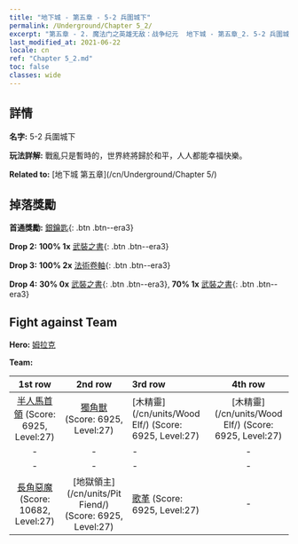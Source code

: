 ```yaml
---
title: "地下城 - 第五章 - 5-2 兵圍城下"
permalink: /Underground/Chapter 5_2/
excerpt: "第五章 - 2. 魔法门之英雄无敌：战争纪元  地下城 - 第五章_2. 5-2 兵圍城下"
last_modified_at: 2021-06-22
locale: cn
ref: "Chapter 5_2.md"
toc: false
classes: wide
---
```


## 詳情

 **名字:** 5-2 兵圍城下

 **玩法詳解:**       戰亂只是暫時的，世界終將歸於和平，人人都能幸福快樂。

 **Related to:** [地下城 第五章](/cn/Underground/Chapter 5/)

## 掉落獎勵

 **首通獎勵:** [銀鑰匙](/cn/Items/con_693/){: .btn .btn--era3}

 **Drop 2:** **100% 1x** [武裝之書](/cn/Items/mat_25/){: .btn .btn--era3}

 **Drop 3:** **100% 2x** [法術卷軸](/cn/Items/con_694/){: .btn .btn--era3}

 **Drop 4:** **30% 0x** [武裝之書](/cn/Items/mat_18/){: .btn .btn--era3}, **70% 1x** [武裝之書](/cn/Items/mat_18/){: .btn .btn--era3}


## Fight against Team
 **Hero:** [姆拉克](/cn/heroes/Mullich/)

 **Team:**


  | 1st row | 2nd row | 3rd row | 4th row |
  |:----:|:----:|:----|:----:|
  | [半人馬首領](/cn/units/Centaur/) (Score: 6925, Level:27)  | [獨角獸](/cn/units/Unicorn/) (Score: 6925, Level:27)  | [木精靈](/cn/units/Wood Elf/) (Score: 6925, Level:27)  | [木精靈](/cn/units/Wood Elf/) (Score: 6925, Level:27)  |
  | - | - | - | - |
  | - | - | - | - |
  | [長角惡魔](/cn/units/Demon/) (Score: 10682, Level:27)  | [地獄領主](/cn/units/Pit Fiend/) (Score: 6925, Level:27)  | [歌革](/cn/units/Gog/) (Score: 6925, Level:27)  | - |


